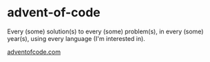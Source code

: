 advent-of-code
==============

Every (some) solution(s) to every (some) problem(s), in every (some) year(s), using every language (I'm interested in).

[adventofcode.com](https://adventofcode.com/)
